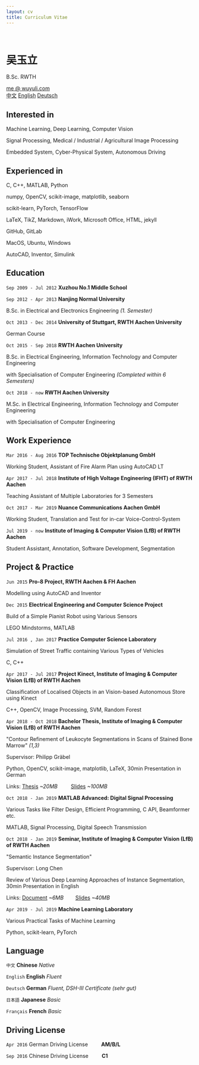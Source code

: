 ```yaml
---
layout: cv
title: Curriculum Vitae
---
```


<br />

# 吴玉立
B.Sc. RWTH

<div id="webaddress">
<a href="mailto:me@wuyuli.com">me @ wuyuli.com</a>
<!--( have a try, it really works 😹 )</p> -->
</div>

<div id="language">
<span><a href="https://yuliwu.github.io/cv/zh/">中文</a></span>
<span><a href="https://yuliwu.github.io/cv/en/">English</a></span>
<span><a href="https://yuliwu.github.io/cv/de/">Deutsch</a></span>
</div>

## Interested in
Machine Learning, Deep Learning, Computer Vision

Signal Processing, Medical / Industrial / Agricultural Image Processing

Embedded System, Cyber-Physical System, Autonomous Driving


## Experienced in
C, C++, MATLAB, Python

numpy, OpenCV, scikit-image, matplotlib, seaborn

scikit-learn, PyTorch, TensorFlow

LaTeX, TikZ, Markdown, iWork, Microsoft Office, HTML, jekyll

GitHub, GitLab

MacOS, Ubuntu, Windows

AutoCAD, Inventor, Simulink


## Education

`Sep 2009 - Jul 2012`
__Xuzhou No.1 Middle School__

`Sep 2012 - Apr 2013`
__Nanjing Normal University__

B.Sc. in Electrical and Electronics Engineering *(1. Semester)*

`Oct 2013 - Dec 2014`
__University of Stuttgart, RWTH Aachen University__

German Course

`Oct 2015 - Sep 2018`
__RWTH Aachen University__

B.Sc. in Electrical Engineering, Information Technology and Computer Engineering

with Specialisation of Computer Engineering  *(Completed within 6 Semesters)*

`Oct 2018 - now`
__RWTH Aachen University__

M.Sc. in Electrical Engineering, Information Technology and Computer Engineering

with Specialisation of Computer Engineering

## Work Experience
`Mar 2016 - Aug 2016`
__TOP Technische Objektplanung GmbH__

Working Student, Assistant of Fire Alarm Plan using AutoCAD LT

`Apr 2017 - Jul 2018`
__Institute of High Voltage Engineering (IFHT) of RWTH Aachen__

Teaching Assistant of Multiple Laboratories for 3 Semesters

`Oct 2017 - Mar 2019`
__Nuance Communications Aachen GmbH__

Working Student, Translation and Test for in-car Voice-Control-System

`Jul 2019 - now`
__Institute of Imaging & Computer Vision (LfB) of RWTH Aachen__

Student Assistant, Annotation, Software Development, Segmentation


## Project & Practice
`Jun 2015`
__Pro-8 Project, RWTH Aachen & FH Aachen__

Modelling using AutoCAD and Inventor

`Dec 2015`
__Electrical Engineering and Computer Science Project__

Build of a Simple Pianist Robot using Various Sensors

LEGO Mindstorms, MATLAB

`Jul 2016 , Jan 2017`
__Practice Computer Science Laboratory__

Simulation of Street Traffic containing Various Types of Vehicles

C, C++

`Apr 2017 - Jul 2017`
__Project Kinect, Institute of Imaging & Computer Vision (LfB) of RWTH Aachen__

Classification of Localised Objects in an Vision-based Autonomous Store using Kinect

C++, OpenCV, Image Processing, SVM, Random Forest

`Apr 2018 - Oct 2018`
__Bachelor Thesis, Institute of Imaging & Computer Vision (LfB) of RWTH Aachen__

"Contour Refinement of Leukocyte Segmentations in Scans of Stained Bone Marrow" *(1,3)*

Supervisor: Philipp Gräbel

Python, OpenCV, scikit-image, matplotlib, LaTeX, 30min Presentation in German

Links: <a href="https://yuliwu.github.io/ba/Thesis.pdf" target="_blank">Thesis</a> *&#126;20MB* &emsp;&emsp; <a href="https://yuliwu.github.io/ba-slides/" target="_blank">Slides</a> *&#126;100MB*


`Oct 2018 - Jan 2019`
__MATLAB Advanced: Digital Signal Processing__

Various Tasks like Filter Design, Efficient Programming, C API, Beamformer etc.

MATLAB, Signal Processing, Digital Speech Transmission

`Oct 2018 - Jan 2019`
__Seminar, Institute of Imaging & Computer Vision (LfB) of RWTH Aachen__

"Semantic Instance Segmentation"

Supervisor: Long Chen

Review of Various Deep Learning Approaches of Instance Segmentation, 30min Presentation in English

Links: <a href="https://yuliwu.github.io/seminar-doc/Document.pdf">Document</a> *&#126;6MB* &emsp;&emsp;<a href="https://yuliwu.github.io/slides/">Slides</a> *&#126;40MB*

`Apr 2019 - Jul 2019`
__Machine Learning Laboratory__

Various Practical Tasks of Machine Learning

Python, scikit-learn, PyTorch

## Language
`中文`
__Chinese__ <i>Native</i>

`English`
__English__  <i>Fluent</i>

`Deutsch`
__German__ <i>Fluent, DSH-III Certificate *(sehr gut)*</i>

`日本語`
__Japanese__ <i>Basic</i>

`Français`
__French__ <i>Basic</i>


## Driving License
`Apr 2016`
German Driving License &emsp;&emsp; __AM/B/L__

`Sep 2016`
Chinese Driving License &emsp;&emsp; __C1__

<br />
<br />
<!--
Last updated: Apr 2019 -->
